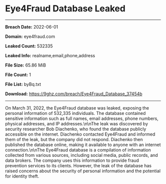 # Eye4Fraud Database Leaked

------------
**Breach Date:** 2022-06-01

**Domain:** eye4fraud.com

**Leaked Count:** 532335

**Leaked Info:** realname,email,phone,address

**File Size:** 65.86 MiB

**File Count:** 1

**File List:** byBq.txt

**Download:** https://9ghz.com/breach/Eye4Fraud_Database_37454b

------------
On March 31, 2022, the Eye4Fraud database was leaked, exposing the personal information of 532,335 individuals. The database contained sensitive information such as full names, email addresses, phone numbers, physical addresses, and IP addresses.\\n\\nThe leak was discovered by security researcher Bob Diachenko, who found the database publicly accessible on the internet. Diachenko contacted Eye4Fraud and informed them of the leak, but the company did not respond. Diachenko then published the database online, making it available to anyone with an internet connection.\\n\\nThe Eye4Fraud database is a compilation of information collected from various sources, including social media, public records, and data brokers. The company uses this information to provide fraud prevention services to its clients. However, the leak of the database has raised concerns about the security of personal information and the potential for identity theft.
